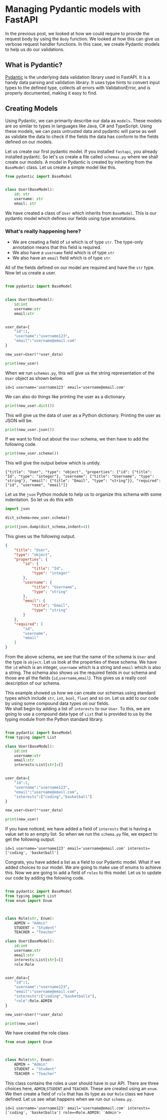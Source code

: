 # Managing Pydantic models with FastAPI

In the previous post, we looked at how we could require to provide the request body by using the `Body` function. We looked at how this can give us verbose request handler functions. In this case, we create Pydantic models to help us do our validations.

## What is Pydantic?

[Pydantic](https://pydantic-docs.helpmanual.io/) is the underlying data validation library used in FastAPI. It is a handy data parsing and validation library. It uses type hints to convert input types to the defined type, collects all errors with ValidationError, and is properly documented, making it easy to find.

## Creating Models

Using Pydantic, we can primarily describe our data as `models`. These models are so similar to types in languages like Java, C# and TypeScript. Using these models, we can pass untrusted data and pydantic will parse as well as validate the data to check if the fields the data has conform to the fields defined on our models.

Let us create our first pydantic model. If you installed `fastapi`, you already installed pydantc. So let's us create a file called `schemas.py` where we shall create our models. A model in Pydantic is created by inheriting from the `BaseModel` class. Let us create a simple model like this.

```python
from pydantic import BaseModel


class User(BaseModel):
    id: str 
    username: str
    email: str
```  
We have created a class of `User` which inherits from `BaseModel`. This is our pydantic model which defines our fields using type annotations.  

### What's really happening here?
- We are creating a field of `id` which is of type `str`. The type-only annotation means that this field is required. 
- We also have a `username` field which is of type `str`
- We also have an `email` field which is of type `str`  

All of the fields defined on our model are required and have the `str` type. Now let us create a user. 
```python

from pydantic import BaseModel


class User(BaseModel):
    id:int
    username:str
    email:str


user_data={
    "id":1,
    "username":"username123",
    "email":"username@email.com"
}

new_user=User(**user_data)

print(new_user)
```  

When we run `schemas.py`, this will give us the string representation of the `User` object as shown below. 
```
id=1 username='username123' email='username@email.com'
```  
We can also do things like printing the user as a dictionary.  
```python
print(new_user.dict())
```  
This will give us the data of user as a Python dictionary. Printing the user as JSON will be.  
```python
print(new_user.json())
```  

If we want to find out about the `User` schema, we then have to add the following code.  
```python
print(new_user.schema())
```  
This will give the output below which is untidy.  
```
{"title": "User", "type": "object", "properties": {"id": {"title": "Id", "type": "integer"}, "username": {"title": "Username", "type": "string"}, "email": {"title": "Email", "type": "string"}}, "required": ["id", "username", "email"]}
```  
Let us the `json` Python module to help us to organize this schema with some indentation. So let us do this with  
```python
import json

dict_schema=new_user.schema()

print(json.dump(dict_schema,indent=4))

```
This gives us the following output.  
```json
{
    "title": "User",
    "type": "object",
    "properties": {
        "id": {
            "title": "Id",
            "type": "integer"
        },
        "username": {
            "title": "Username",
            "type": "string"
        },
        "email": {
            "title": "Email",
            "type": "string"
        }
    },
    "required": [
        "id",
        "username",
        "email"
    ]
}
```  
From the above schema, we see that the name of the schema is `User` and the type is `object`. Let us look at the properties of these schema. We have the `id` which is an integer, `username` which is a string and `email` which is also a string. The schema also shows us the required fields in our schema and those are all the fields (`id`,`username`,`email`). This gives us a really cool description of our schema.  

This example showed us how we can create our schemas using standard types which include `str`,   `int`, `bool`, `float` and so on. Let us add to our code by using some compound data types on our fields.  
We shall begin by adding a list of `interests` to our `User`. To this, we are going to use a compound data type of `List` that is provided to us by the typing module from the Python standard library.  
```python

from pydantic import BaseModel
from typing import List

class User(BaseModel):
    id:int
    username:str
    email:str
    interests:List[str]=[]


user_data={
    "id":1,
    "username":"username123",
    "email":"username@email.com",
    "interests":["coding","basketball"]
}

new_user=User(**user_data)

print(new_user)

```  
If you have noticed, we have added a field of `interests` that is having a value set to an empty list. So when we run the `schema.py` file, we expect to get the following output.  
```
id=1 username='username123' email='username@email.com' interests=['coding', 'basketball']
```  
Congrats, you have added a list as a field to our Pydantic model. What if we added choices to our model. We are going to make use of enums to achieve this. Now we are going to add a field of `roles` to this model. Let us to update our code by adding the folowing code.  
```python

from pydantic import BaseModel
from typing import List
from enum import Enum



class Role(str, Enum):
    ADMIN = "Admin"
    STUDENT = "Student"
    TEACHER = "Teacher"

class User(BaseModel):
    id:int
    username:str
    email:str
    interests:List[str]=[]
    role:Role


user_data={
    "id":1,
    "username":"username123",
    "email":"username@email.com",
    "interests":["coding","basketballa"],
    "role":Role.ADMIN
}

new_user=User(**user_data)

print(new_user)
```  
We have created the role class  
```python
from enum import Enum



class Role(str, Enum):
    ADMIN = "Admin"
    STUDENT = "Student"
    TEACHER = "Teacher"
```  
This class contains the roles a user should have in our API. There are three choices here, `ADMIN`,`STUDENT` and `TEACHER`. These are created using an `enum`. We then create a field of `role` that has its type as our `Role` class we have defined. Let us see what happens when we run our `schema.py`.  
```
id=1 username='username123' email='username@email.com' interests=['coding', 'basketballa'] role=<Role.ADMIN: 'Admin'>
```

